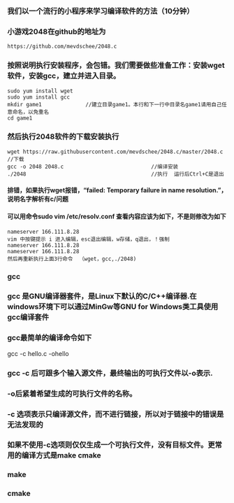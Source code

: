 ### 我们以一个流行的小程序来学习编译软件的方法（10分钟）
### 小游戏2048在github的地址为   
    https://github.com/mevdschee/2048.c
### 按照说明执行安装程序，会包错。我们需要做些准备工作：安装wget软件，安装gcc，建立并进入目录。
    sudo yum install wget
    sudo yum install gcc
    mkdir game1              //建立目录game1。本行和下一行中目录名game1请用自己任意命名，以免重名
    cd game1
### 然后执行2048软件的下载安装执行
    wget https://raw.githubusercontent.com/mevdschee/2048.c/master/2048.c    //下载
    gcc -o 2048 2048.c                            //编译安装
    ./2048                                        //执行  运行后Ctrl+C是退出
#### 排错，如果执行wget报错，“failed: Temporary failure in name resolution.”，说明名字解析有c/问题
#### 可以用命令sudo vim /etc/resolv.conf 查看内容应该为如下，不是则修改为如下
    nameserver 166.111.8.28
    vim 中按键提示 i 进入编辑，esc退出编辑，w存储，q退出，！强制 
    nameserver 166.111.8.28
    nameserver 166.111.8.28
    然后再重新执行上面3行命令  （wget，gcc,./2048)
### gcc
### gcc 是GNU编译器套件，是Linux下默认的C/C++编译器.在windows环境下可以通过MinGw等GNU for Windows类工具使用gcc编译套件

### gcc最简单的编译命令如下

gcc -c hello.c -ohello

### gcc -c 后可跟多个输入源文件，最终输出的可执行文件以-o表示.
### -o后紧着希望生成的可执行文件的名称。
### -c 选项表示只编译源文件，而不进行链接，所以对于链接中的错误是无法发现的
### 如果不使用-c选项则仅仅生成一个可执行文件，没有目标文件。更常用的编译方式是make cmake
### make
### cmake
